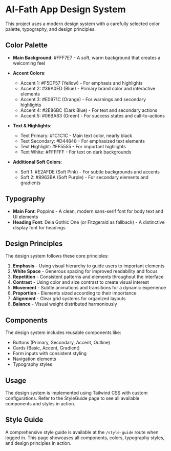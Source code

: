 # Al-Fath App Design System

This project uses a modern design system with a carefully selected color palette, typography, and design principles.

## Color Palette

- **Main Background**: #FFF7E7 - A soft, warm background that creates a welcoming feel
- **Accent Colors**:
  - Accent 1: #F5DF57 (Yellow) - For emphasis and highlights
  - Accent 2: #39A0ED (Blue) - Primary brand color and interactive elements
  - Accent 3: #E0971C (Orange) - For warnings and secondary highlights
  - Accent 4: #2E86BC (Dark Blue) - For text and secondary actions
  - Accent 5: #06BA63 (Green) - For success states and call-to-actions

- **Text & Highlights**:
  - Text Primary: #1C1C1C - Main text color, nearly black
  - Text Secondary: #D44848 - For emphasized text elements
  - Text Highlight: #FF5555 - For important highlights
  - Text White: #FFFFFF - For text on dark backgrounds

- **Additional Soft Colors**:
  - Soft 1: #E2AFDE (Soft Pink) - For subtle backgrounds and accents
  - Soft 2: #8963BA (Soft Purple) - For secondary elements and gradients

## Typography

- **Main Font**: Poppins - A clean, modern sans-serif font for body text and UI elements
- **Heading Font**: Dela Gothic One (or Fitzgerald as fallback) - A distinctive display font for headings

## Design Principles

The design system follows these core principles:

1. **Emphasis** - Using visual hierarchy to guide users to important elements
2. **White Space** - Generous spacing for improved readability and focus
3. **Repetition** - Consistent patterns and elements throughout the interface
4. **Contrast** - Using color and size contrast to create visual interest
5. **Movement** - Subtle animations and transitions for a dynamic experience
6. **Proportion** - Elements sized according to their importance
7. **Alignment** - Clear grid systems for organized layouts
8. **Balance** - Visual weight distributed harmoniously

## Components

The design system includes reusable components like:

- Buttons (Primary, Secondary, Accent, Outline)
- Cards (Basic, Accent, Gradient)
- Form inputs with consistent styling
- Navigation elements
- Typography styles

## Usage

The design system is implemented using Tailwind CSS with custom configurations. Refer to the StyleGuide page to see all available components and styles in action.

## Style Guide

A comprehensive style guide is available at the `/style-guide` route when logged in. This page showcases all components, colors, typography styles, and design principles in action.
